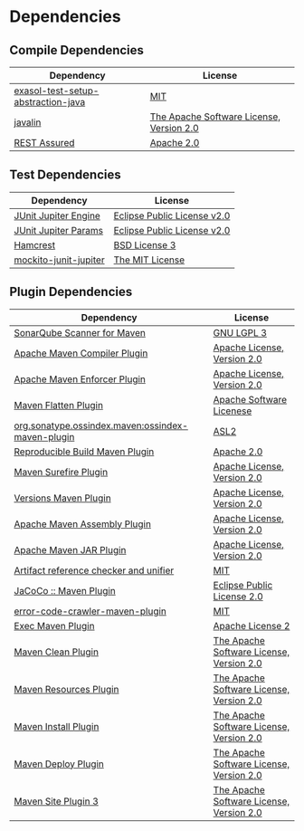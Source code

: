<!-- @formatter:off -->
# Dependencies

## Compile Dependencies

| Dependency                              | License                                       |
| --------------------------------------- | --------------------------------------------- |
| [exasol-test-setup-abstraction-java][0] | [MIT][1]                                      |
| [javalin][2]                            | [The Apache Software License, Version 2.0][3] |
| [REST Assured][4]                       | [Apache 2.0][5]                               |

## Test Dependencies

| Dependency                  | License                          |
| --------------------------- | -------------------------------- |
| [JUnit Jupiter Engine][6]   | [Eclipse Public License v2.0][7] |
| [JUnit Jupiter Params][6]   | [Eclipse Public License v2.0][7] |
| [Hamcrest][10]              | [BSD License 3][11]              |
| [mockito-junit-jupiter][12] | [The MIT License][13]            |

## Plugin Dependencies

| Dependency                                              | License                                       |
| ------------------------------------------------------- | --------------------------------------------- |
| [SonarQube Scanner for Maven][14]                       | [GNU LGPL 3][15]                              |
| [Apache Maven Compiler Plugin][16]                      | [Apache License, Version 2.0][17]             |
| [Apache Maven Enforcer Plugin][18]                      | [Apache License, Version 2.0][17]             |
| [Maven Flatten Plugin][20]                              | [Apache Software Licenese][3]                 |
| [org.sonatype.ossindex.maven:ossindex-maven-plugin][22] | [ASL2][3]                                     |
| [Reproducible Build Maven Plugin][24]                   | [Apache 2.0][3]                               |
| [Maven Surefire Plugin][26]                             | [Apache License, Version 2.0][17]             |
| [Versions Maven Plugin][28]                             | [Apache License, Version 2.0][17]             |
| [Apache Maven Assembly Plugin][30]                      | [Apache License, Version 2.0][17]             |
| [Apache Maven JAR Plugin][32]                           | [Apache License, Version 2.0][17]             |
| [Artifact reference checker and unifier][34]            | [MIT][1]                                      |
| [JaCoCo :: Maven Plugin][36]                            | [Eclipse Public License 2.0][37]              |
| [error-code-crawler-maven-plugin][38]                   | [MIT][1]                                      |
| [Exec Maven Plugin][40]                                 | [Apache License 2][3]                         |
| [Maven Clean Plugin][42]                                | [The Apache Software License, Version 2.0][3] |
| [Maven Resources Plugin][44]                            | [The Apache Software License, Version 2.0][3] |
| [Maven Install Plugin][46]                              | [The Apache Software License, Version 2.0][3] |
| [Maven Deploy Plugin][48]                               | [The Apache Software License, Version 2.0][3] |
| [Maven Site Plugin 3][50]                               | [The Apache Software License, Version 2.0][3] |

[3]: http://www.apache.org/licenses/LICENSE-2.0.txt
[26]: https://maven.apache.org/surefire/maven-surefire-plugin/
[5]: http://www.apache.org/licenses/LICENSE-2.0.html
[42]: http://maven.apache.org/plugins/maven-clean-plugin/
[1]: https://opensource.org/licenses/MIT
[12]: https://github.com/mockito/mockito
[40]: http://www.mojohaus.org/exec-maven-plugin
[28]: http://www.mojohaus.org/versions-maven-plugin/
[11]: http://opensource.org/licenses/BSD-3-Clause
[16]: https://maven.apache.org/plugins/maven-compiler-plugin/
[37]: https://www.eclipse.org/legal/epl-2.0/
[15]: http://www.gnu.org/licenses/lgpl.txt
[36]: https://www.jacoco.org/jacoco/trunk/doc/maven.html
[4]: http://code.google.com/p/rest-assured
[13]: https://github.com/mockito/mockito/blob/main/LICENSE
[24]: http://zlika.github.io/reproducible-build-maven-plugin
[2]: https://javalin.io/javalin
[14]: http://sonarsource.github.io/sonar-scanner-maven/
[17]: https://www.apache.org/licenses/LICENSE-2.0.txt
[18]: https://maven.apache.org/enforcer/maven-enforcer-plugin/
[7]: https://www.eclipse.org/legal/epl-v20.html
[46]: http://maven.apache.org/plugins/maven-install-plugin/
[6]: https://junit.org/junit5/
[22]: https://sonatype.github.io/ossindex-maven/maven-plugin/
[20]: https://www.mojohaus.org/flatten-maven-plugin/flatten-maven-plugin
[10]: http://hamcrest.org/JavaHamcrest/
[48]: http://maven.apache.org/plugins/maven-deploy-plugin/
[50]: http://maven.apache.org/plugins/maven-site-plugin/
[44]: http://maven.apache.org/plugins/maven-resources-plugin/
[34]: https://github.com/exasol/artifact-reference-checker-maven-plugin
[38]: https://github.com/exasol/error-code-crawler-maven-plugin
[0]: https://github.com/exasol/exasol-test-setup-abstraction-java
[32]: https://maven.apache.org/plugins/maven-jar-plugin/
[30]: https://maven.apache.org/plugins/maven-assembly-plugin/
